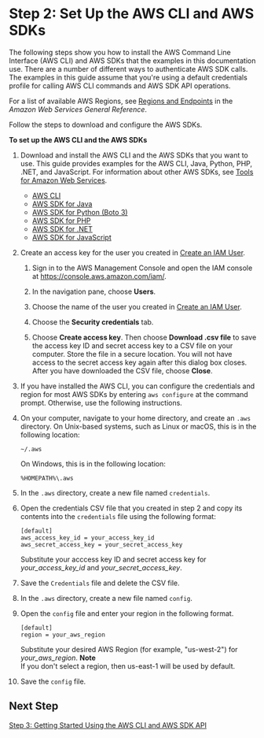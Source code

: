 # Step 2: Set Up the AWS CLI and AWS SDKs<a name="setup-awscli-sdk"></a>

The following steps show you how to install the AWS Command Line Interface \(AWS CLI\) and AWS SDKs that the examples in this documentation use\. There are a number of different ways to authenticate AWS SDK calls\. The examples in this guide assume that you're using a default credentials profile for calling AWS CLI commands and AWS SDK API operations\.

For a list of available AWS Regions, see [Regions and Endpoints](https://docs.aws.amazon.com/general/latest/gr/rande.html) in the *Amazon Web Services General Reference*\.

Follow the steps to download and configure the AWS SDKs\.

**To set up the AWS CLI and the AWS SDKs**

1. Download and install the AWS CLI and the AWS SDKs that you want to use\. This guide provides examples for the AWS CLI, Java, Python, PHP, \.NET, and JavaScript\. For information about other AWS SDKs, see [Tools for Amazon Web Services](https://aws.amazon.com/tools/)\.
   + [AWS CLI](https://docs.aws.amazon.com/cli/latest/userguide/cli-chap-getting-set-up.html)
   + [AWS SDK for Java](https://docs.aws.amazon.com/sdk-for-java/v1/developer-guide/)
   + [AWS SDK for Python \(Boto 3\)](http://boto3.amazonaws.com/v1/documentation/api/latest/index.html)
   + [AWS SDK for PHP](https://docs.aws.amazon.com/sdk-for-php/v3/developer-guide/welcome.html#getting-started)
   + [AWS SDK for \.NET](https://docs.aws.amazon.com/sdk-for-net/latest/developer-guide/welcome.html)
   + [AWS SDK for JavaScript](https://docs.aws.amazon.com/sdk-for-javascript/v2/developer-guide/)

1. Create an access key for the user you created in [Create an IAM User](setting-up.md#setting-up-iam)\.

   1. Sign in to the AWS Management Console and open the IAM console at [https://console\.aws\.amazon\.com/iam/](https://console.aws.amazon.com/iam/)\.

   1. In the navigation pane, choose **Users**\.

   1. Choose the name of the user you created in [Create an IAM User](setting-up.md#setting-up-iam)\.

   1. Choose the **Security credentials** tab\.

   1. Choose **Create access key**\. Then choose **Download \.csv file** to save the access key ID and secret access key to a CSV file on your computer\. Store the file in a secure location\. You will not have access to the secret access key again after this dialog box closes\. After you have downloaded the CSV file, choose **Close**\. 

1. If you have installed the AWS CLI, you can configure the credentials and region for most AWS SDKs by entering `aws configure` at the command prompt\. Otherwise, use the following instructions\.

1. On your computer, navigate to your home directory, and create an `.aws` directory\. On Unix\-based systems, such as Linux or macOS, this is in the following location: 

   ```
   ~/.aws
   ```

   On Windows, this is in the following location:

   ```
   %HOMEPATH%\.aws
   ```

1. In the `.aws` directory, create a new file named `credentials`\. 

1. Open the credentials CSV file that you created in step 2 and copy its contents into the `credentials` file using the following format:

   ```
   [default]
   aws_access_key_id = your_access_key_id
   aws_secret_access_key = your_secret_access_key
   ```

   Substitute your acccess key ID and secret access key for *your\_access\_key\_id* and *your\_secret\_access\_key*\.

1. Save the `Credentials` file and delete the CSV file\.

1. In the `.aws` directory, create a new file named `config`\. 

1. Open the `config` file and enter your region in the following format\.

   ```
   [default]
   region = your_aws_region
   ```

   Substitute your desired AWS Region \(for example, "us\-west\-2"\) for *your\_aws\_region*\. 
**Note**  
If you don't select a region, then us\-east\-1 will be used by default\. 

1. Save the `config` file\.

## Next Step<a name="setting-up-next-step-3"></a>

[Step 3: Getting Started Using the AWS CLI and AWS SDK API](get-started-exercise.md)
